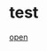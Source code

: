 # test

[open](https://studio.mbed.com/auth/mbed?r=https%3A%2F%2Fc9.io%2Fopen%3FworkspaceType%3Dmbed%26private%3Dfalse%26clone_url%3Dhttps%3A%2F%2Fthegecko@developer.mbed.org%2Fteams%2Fmbed%2Fcode%2Fmbed_blinky)
